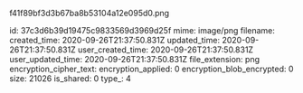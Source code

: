 f41f89bf3d3b67ba8b53104a12e095d0.png

id: 37c3d6b39d19475c9833569d3969d25f
mime: image/png
filename: 
created_time: 2020-09-26T21:37:50.831Z
updated_time: 2020-09-26T21:37:50.831Z
user_created_time: 2020-09-26T21:37:50.831Z
user_updated_time: 2020-09-26T21:37:50.831Z
file_extension: png
encryption_cipher_text: 
encryption_applied: 0
encryption_blob_encrypted: 0
size: 21026
is_shared: 0
type_: 4